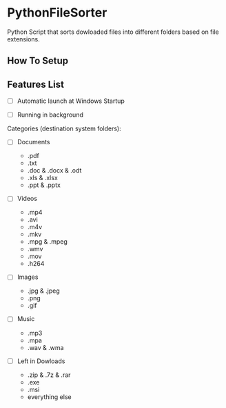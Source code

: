 # PythonFileSorter
Python Script that sorts dowloaded files into different folders based on file extensions.

## How To Setup

## Features List

- [ ] Automatic launch at Windows Startup
- [ ] Running in background
  


Categories (destination system folders): 

- [ ] Documents 
  - .pdf
  - .txt
  - .doc & .docx & .odt
  - .xls & .xlsx
  - .ppt & .pptx

- [ ] Videos
  - .mp4
  - .avi
  - .m4v
  - .mkv
  - .mpg & .mpeg
  - .wmv
  - .mov
  - .h264


- [ ] Images
  - .jpg & .jpeg
  - .png
  - .gif

- [ ] Music
  - .mp3 
  - .mpa
  - .wav & .wma

- [ ] Left in Dowloads
  - .zip & .7z & .rar
  - .exe
  - .msi
  - everything else